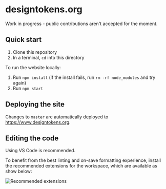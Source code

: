 # designtokens.org

Work in progress - public contributions aren't accepted for the moment.

## Quick start

1. Clone this repository
1. In a terminal, `cd` into this directory

To run the website locally:

1. Run `npm install` (if the install fails, run `rm -rf node_modules` and try again)
1. Run `npm start`

## Deploying the site

Changes to `master` are automatically deployed to https://www.designtokens.org.

## Editing the code

Using VS Code is recommended.

To benefit from the best linting and on-save formatting experience, install the recommended extensions for the workspace, which are available as show below:

![Recommended extensions](https://code.visualstudio.com/assets/docs/editor/extension-gallery/recommendations.png)
